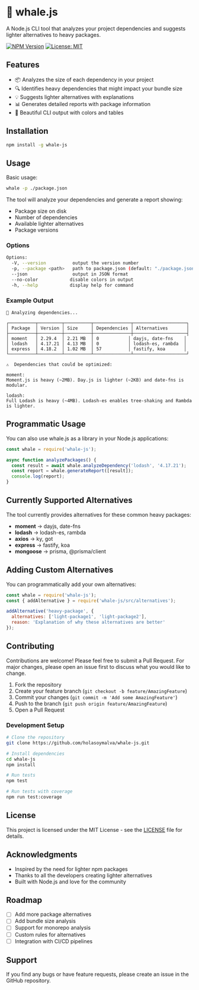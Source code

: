 # 🐋 whale.js

A Node.js CLI tool that analyzes your project dependencies and suggests lighter alternatives to heavy packages.

[![NPM Version](https://img.shields.io/npm/v/whale-js.svg)](https://www.npmjs.com/package/whale-js)
[![License: MIT](https://img.shields.io/badge/License-MIT-yellow.svg)](https://opensource.org/licenses/MIT)

## Features

- 📦 Analyzes the size of each dependency in your project
- 🔍 Identifies heavy dependencies that might impact your bundle size
- 💡 Suggests lighter alternatives with explanations
- 📊 Generates detailed reports with package information
- 🎨 Beautiful CLI output with colors and tables

## Installation

```bash
npm install -g whale-js
```

## Usage

Basic usage:
```bash
whale -p ./package.json
```

The tool will analyze your dependencies and generate a report showing:
- Package size on disk
- Number of dependencies
- Available lighter alternatives
- Package versions

### Options

```bash
Options:
  -V, --version          output the version number
  -p, --package <path>   path to package.json (default: "./package.json")
  --json                 output in JSON format
  --no-color            disable colors in output
  -h, --help            display help for command
```

### Example Output

```
🐋 Analyzing dependencies...

┌──────────┬─────────┬──────────┬──────────────┬────────────────────┐
│ Package  │ Version │ Size     │ Dependencies │ Alternatives       │
├──────────┼─────────┼──────────┼──────────────┼────────────────────┤
│ moment   │ 2.29.4  │ 2.21 MB  │ 0           │ dayjs, date-fns    │
│ lodash   │ 4.17.21 │ 4.13 MB  │ 0           │ lodash-es, rambda  │
│ express  │ 4.18.2  │ 1.02 MB  │ 57          │ fastify, koa       │
└──────────┴─────────┴──────────┴──────────────┴────────────────────┘

⚠️  Dependencies that could be optimized:

moment:
Moment.js is heavy (~2MB). Day.js is lighter (~2KB) and date-fns is modular.

lodash:
Full Lodash is heavy (~4MB). Lodash-es enables tree-shaking and Rambda is lighter.
```

## Programmatic Usage

You can also use whale.js as a library in your Node.js applications:

```javascript
const whale = require('whale-js');

async function analyzePackages() {
  const result = await whale.analyzeDependency('lodash', '4.17.21');
  const report = whale.generateReport([result]);
  console.log(report);
}
```

## Currently Supported Alternatives

The tool currently provides alternatives for these common heavy packages:

- **moment** → dayjs, date-fns
- **lodash** → lodash-es, rambda
- **axios** → ky, got
- **express** → fastify, koa
- **mongoose** → prisma, @prisma/client

## Adding Custom Alternatives

You can programmatically add your own alternatives:

```javascript
const whale = require('whale-js');
const { addAlternative } = require('whale-js/src/alternatives');

addAlternative('heavy-package', {
  alternatives: ['light-package1', 'light-package2'],
  reason: 'Explanation of why these alternatives are better'
});
```

## Contributing

Contributions are welcome! Please feel free to submit a Pull Request. For major changes, please open an issue first to discuss what you would like to change.

1. Fork the repository
2. Create your feature branch (`git checkout -b feature/AmazingFeature`)
3. Commit your changes (`git commit -m 'Add some AmazingFeature'`)
4. Push to the branch (`git push origin feature/AmazingFeature`)
5. Open a Pull Request

### Development Setup

```bash
# Clone the repository
git clone https://github.com/holasoymalva/whale-js.git

# Install dependencies
cd whale-js
npm install

# Run tests
npm test

# Run tests with coverage
npm run test:coverage
```

## License

This project is licensed under the MIT License - see the [LICENSE](LICENSE) file for details.

## Acknowledgments

- Inspired by the need for lighter npm packages
- Thanks to all the developers creating lighter alternatives
- Built with Node.js and love for the community

## Roadmap

- [ ] Add more package alternatives
- [ ] Add bundle size analysis
- [ ] Support for monorepo analysis
- [ ] Custom rules for alternatives
- [ ] Integration with CI/CD pipelines

## Support

If you find any bugs or have feature requests, please create an issue in the GitHub repository.